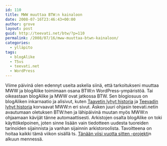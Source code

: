 ```yaml
---
id: 110
title: MWW muuttaa BTW:n kainaloon
date: 2008-07-16T23:46:43+00:00
author: grove
layout: post
guid: http://teevati.net/btw/?p=110
permalink: /2008/07/16/mww-muuttaa-btwn-kainaloon/
categories:
  - ylläpito
tags:
  - blogAlike
  - T5vs
  - teevati.net
  - WordPress
---
```

Viime päivinä olen edennyt useita askelia siinä, että tarkoitukseni muuttaa MWW ja blogAlike toimimaan osana BTW:n WordPress-ympäristöä. Tai oikeastaan blogAlike ja MWW ovat jatkossa BTW. Sen blogiosuus on blogAliken inkarnaatio ja alisivut, kuten [Taavetin lyhyt historia](../?page_id=2 "Taavetin lyhyt historia") ja [Teevadin lyhyt historia](../?page_id=64 "Teevadin lyhyt historia") korvaavat MWW:n eri sivut. Äsken juuri ohjasin teevati.netin avautumaan oletuksen BTW:hen ja lähipäivinä muutan myös MWW:n ohjaamaan kävijät tänne automaattisesti. Arkistojen osalta blogAlike on toki käyttökelpoinen, joten sinne lisään vain tiedotteen uudesta tuoreiden tarinoiden sijainnista ja vanhan sijainnin arkistoroolista. Tavoitteena on hoitaa kaikki tämä viikon sisällä ts. [Tänään viisi vuotta sitten -projekti](http://teevati.net/btw/?p=67 "BTW: Tänään viisi vuotta sitten: ennakkotunnelmia")n alkuun mennessä.
